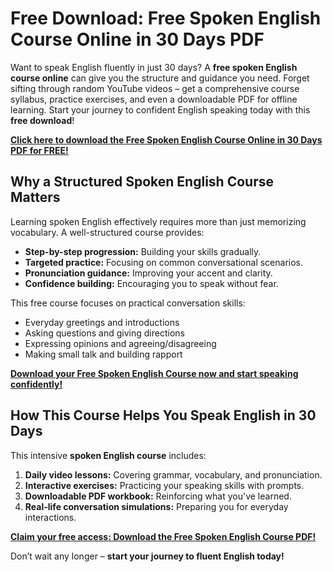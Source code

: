 # Free Download: Free Spoken English Course Online in 30 Days PDF

Want to speak English fluently in just 30 days? A **free spoken English course online** can give you the structure and guidance you need. Forget sifting through random YouTube videos – get a comprehensive course syllabus, practice exercises, and even a downloadable PDF for offline learning. Start your journey to confident English speaking today with this **free download**!

[**Click here to download the Free Spoken English Course Online in 30 Days PDF for FREE!**](https://udemywork.com/free-spoken-english-course-online-in-30-days-pdf)

## Why a Structured Spoken English Course Matters

Learning spoken English effectively requires more than just memorizing vocabulary. A well-structured course provides:

*   **Step-by-step progression:** Building your skills gradually.
*   **Targeted practice:** Focusing on common conversational scenarios.
*   **Pronunciation guidance:** Improving your accent and clarity.
*   **Confidence building:** Encouraging you to speak without fear.

This free course focuses on practical conversation skills:

*   Everyday greetings and introductions
*   Asking questions and giving directions
*   Expressing opinions and agreeing/disagreeing
*   Making small talk and building rapport

[**Download your Free Spoken English Course now and start speaking confidently!**](https://udemywork.com/free-spoken-english-course-online-in-30-days-pdf)

## How This Course Helps You Speak English in 30 Days

This intensive **spoken English course** includes:

1.  **Daily video lessons:** Covering grammar, vocabulary, and pronunciation.
2.  **Interactive exercises:** Practicing your speaking skills with prompts.
3.  **Downloadable PDF workbook:** Reinforcing what you've learned.
4.  **Real-life conversation simulations:** Preparing you for everyday interactions.

[**Claim your free access: Download the Free Spoken English Course PDF!**](https://udemywork.com/free-spoken-english-course-online-in-30-days-pdf)

Don’t wait any longer – **start your journey to fluent English today!**
